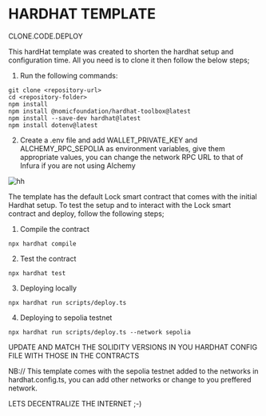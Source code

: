 # HARDHAT TEMPLATE

CLONE.CODE.DEPLOY

This hardHat template was created to shorten the hardhat setup and configuration time.
All you need is to clone it then follow the below steps;

1. Run the following commands:

  ```shell
  git clone <repository-url>
  cd <repository-folder>
  npm install
  npm install @nomicfoundation/hardhat-toolbox@latest
  npm install --save-dev hardhat@latest
  npm install dotenv@latest
  ```

2. Create a .env file and add WALLET_PRIVATE_KEY and ALCHEMY_RPC_SEPOLIA as environment variables, give them appropriate values, you can change the network RPC URL to that of Infura if you are not using Alchemy

  ![hh](https://github.com/user-attachments/assets/be7e3bf2-e223-4df6-9064-bb55a0b0479a)

  
The template has the default Lock smart contract that comes with the initial Hardhat setup. 
To test the setup and to interact with the Lock smart contract and deploy, follow the following steps;

1. Compile the contract
  ``` shell
  npx hardhat compile
  ```

2. Test the contract
  ```shell
  npx hardhat test
  ```

3. Deploying locally
  ```shell
  npx hardhat run scripts/deploy.ts
  ```
4. Deploying to sepolia testnet
  ```shell
  npx hardhat run scripts/deploy.ts --network sepolia
  ```

UPDATE AND MATCH THE SOLIDITY VERSIONS IN YOU HARDHAT CONFIG FILE WITH THOSE IN THE CONTRACTS

NB:// This template comes with the sepolia testnet added to the networks in hardhat.config.ts, you can add other networks or change to you preffered network.

LETS DECENTRALIZE THE INTERNET ;-)

